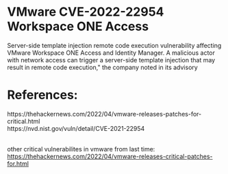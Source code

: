 <h1>VMware CVE-2022-22954 Workspace ONE Access</h1>
Server-side template injection remote code execution vulnerability affecting VMware Workspace ONE Access and Identity Manager. A malicious actor with network access can trigger a server-side template injection that may result in remote code execution," the company noted in its advisory

<h1>References:</h1>
https://thehackernews.com/2022/04/vmware-releases-patches-for-critical.html <br />
https://nvd.nist.gov/vuln/detail/CVE-2021-22954 <br /><br />

other critical vulnerabilites in vmware from last time: <br />
https://thehackernews.com/2022/04/vmware-releases-critical-patches-for.html
